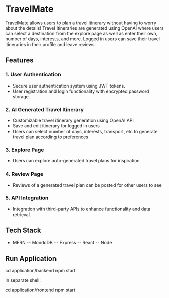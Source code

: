# TravelMate

TravelMate allows users to plan a travel itinerary without having to worry about the details! Travel itineraries are generated using OpenAI where users can select a destination from the explore page as well as enter their own, number of days, interests, and more. Logged in users can save their travel itineraries in their profile and leave reviews.

## Features

### 1. User Authentication

- Secure user authentication system using JWT tokens.
- User registration and login functionality with encrypted password storage.

### 2. AI Generated Travel Itinerary
- Customizable travel itinerary generation using OpenAI API
- Save and edit itinerary for logged in users
- Users can select number of days, interests, transport, etc to generate travel plan according to preferences

### 3. Explore Page
- Users can explore auto-generated travel plans for inspiration

### 4. Review Page
- Reviews of a generated travel plan can be posted for other users to see

### 5. API Integration

- Integration with third-party APIs to enhance functionality and data retrieval.

## Tech Stack
- MERN
-- MondoDB
-- Express
-- React
-- Node

## Run Application

cd application/backend
npm start

In separate shell:

cd application/frontend
npm start
